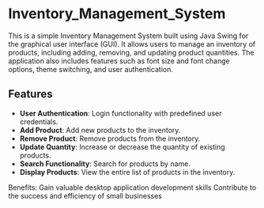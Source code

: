 # Inventory_Management_System
This is a simple Inventory Management System built using Java Swing for the graphical user interface (GUI). It allows users to manage an inventory of products, including adding, removing, and updating product quantities. The application also includes features such as font size and font change options, theme switching, and user authentication.

## Features

- **User Authentication**: Login functionality with predefined user credentials.
- **Add Product**: Add new products to the inventory.
- **Remove Product**: Remove products from the inventory.
- **Update Quantity**: Increase or decrease the quantity of existing products.
- **Search Functionality**: Search for products by name.
- **Display Products**: View the entire list of products in the inventory.

Benefits:
Gain valuable desktop application development skills
Contribute to the success and efficiency of small businesses
